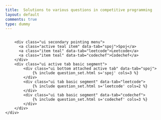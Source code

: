 ```yaml
---
title:  Solutions to various questions in competitive programming
layout: default
comments: true
type: dummy
---
```


<div class="ui grid">
    <div class="one wide column"></div>
    <div class="sixteen wide column">
        
        <div class="ui secondary pointing menu">
          <a class="active teal item" data-tab="spoj">Spoj</a>
          <a class="item teal" data-tab="leetcode">Leetcode</a>
          <a class="item teal" data-tab="codechef">Codechef</a>
        </div>
        <div class="ui active tab basic segment">
            <div class="ui bottom attached active tab" data-tab="spoj">
                {% include question_set.html s='spoj' cols=3 %}
            </div>
            <div class="ui tab basic segment" data-tab="leetcode">
                {% include question_set.html s='leetcode' cols=2 %}
            </div>
            <div class="ui tab basic segment" data-tab="codechef">
                {% include question_set.html s='codechef' cols=3 %}
            </div>
        </div>
    </div>
</div>
